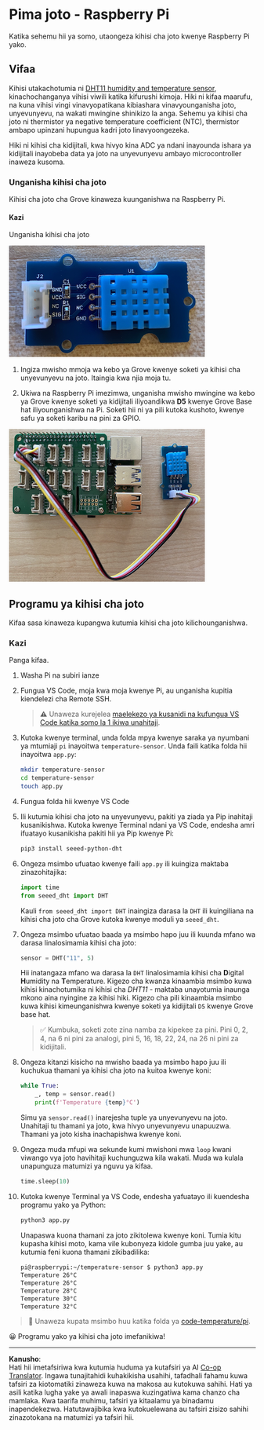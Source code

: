 <!--
CO_OP_TRANSLATOR_METADATA:
{
  "original_hash": "7678f7c67b97ee52d5727496dcd7d346",
  "translation_date": "2025-08-27T23:14:59+00:00",
  "source_file": "2-farm/lessons/1-predict-plant-growth/pi-temp.md",
  "language_code": "sw"
}
-->
# Pima joto - Raspberry Pi

Katika sehemu hii ya somo, utaongeza kihisi cha joto kwenye Raspberry Pi yako.

## Vifaa

Kihisi utakachotumia ni [DHT11 humidity and temperature sensor](https://www.seeedstudio.com/Grove-Temperature-Humidity-Sensor-DHT11.html), kinachochanganya vihisi viwili katika kifurushi kimoja. Hiki ni kifaa maarufu, na kuna vihisi vingi vinavyopatikana kibiashara vinavyounganisha joto, unyevunyevu, na wakati mwingine shinikizo la anga. Sehemu ya kihisi cha joto ni thermistor ya negative temperature coefficient (NTC), thermistor ambapo upinzani hupungua kadri joto linavyoongezeka.

Hiki ni kihisi cha kidijitali, kwa hivyo kina ADC ya ndani inayounda ishara ya kidijitali inayobeba data ya joto na unyevunyevu ambayo microcontroller inaweza kusoma.

### Unganisha kihisi cha joto

Kihisi cha joto cha Grove kinaweza kuunganishwa na Raspberry Pi.

#### Kazi

Unganisha kihisi cha joto

![Kihisi cha joto cha Grove](../../../../../translated_images/grove-dht11.07f8eafceee170043efbb53e1d15722bd4e00fbaa9ff74290b57e9f66eb82c17.sw.png)

1. Ingiza mwisho mmoja wa kebo ya Grove kwenye soketi ya kihisi cha unyevunyevu na joto. Itaingia kwa njia moja tu.

1. Ukiwa na Raspberry Pi imezimwa, unganisha mwisho mwingine wa kebo ya Grove kwenye soketi ya kidijitali iliyoandikwa **D5** kwenye Grove Base hat iliyounganishwa na Pi. Soketi hii ni ya pili kutoka kushoto, kwenye safu ya soketi karibu na pini za GPIO.

![Kihisi cha joto cha Grove kimeunganishwa kwenye soketi A0](../../../../../translated_images/pi-temperature-sensor.3ff82fff672c8e565ef25a39d26d111de006b825a7e0867227ef4e7fbff8553c.sw.png)

## Programu ya kihisi cha joto

Kifaa sasa kinaweza kupangwa kutumia kihisi cha joto kilichounganishwa.

### Kazi

Panga kifaa.

1. Washa Pi na subiri ianze

1. Fungua VS Code, moja kwa moja kwenye Pi, au unganisha kupitia kiendelezi cha Remote SSH.

    > ⚠️ Unaweza kurejelea [maelekezo ya kusanidi na kufungua VS Code katika somo la 1 ikiwa unahitaji](../../../1-getting-started/lessons/1-introduction-to-iot/pi.md).

1. Kutoka kwenye terminal, unda folda mpya kwenye saraka ya nyumbani ya mtumiaji `pi` inayoitwa `temperature-sensor`. Unda faili katika folda hii inayoitwa `app.py`:

    ```sh
    mkdir temperature-sensor
    cd temperature-sensor
    touch app.py
    ```

1. Fungua folda hii kwenye VS Code

1. Ili kutumia kihisi cha joto na unyevunyevu, pakiti ya ziada ya Pip inahitaji kusanikishwa. Kutoka kwenye Terminal ndani ya VS Code, endesha amri ifuatayo kusanikisha pakiti hii ya Pip kwenye Pi:

    ```sh
    pip3 install seeed-python-dht
    ```

1. Ongeza msimbo ufuatao kwenye faili `app.py` ili kuingiza maktaba zinazohitajika:

    ```python
    import time
    from seeed_dht import DHT
    ```

    Kauli `from seeed_dht import DHT` inaingiza darasa la `DHT` ili kuingiliana na kihisi cha joto cha Grove kutoka kwenye moduli ya `seeed_dht`.

1. Ongeza msimbo ufuatao baada ya msimbo hapo juu ili kuunda mfano wa darasa linalosimamia kihisi cha joto:

    ```python
    sensor = DHT("11", 5)
    ```

    Hii inatangaza mfano wa darasa la `DHT` linalosimamia kihisi cha **D**igital **H**umidity na **T**emperature. Kigezo cha kwanza kinaambia msimbo kuwa kihisi kinachotumika ni kihisi cha *DHT11* - maktaba unayotumia inaunga mkono aina nyingine za kihisi hiki. Kigezo cha pili kinaambia msimbo kuwa kihisi kimeunganishwa kwenye soketi ya kidijitali `D5` kwenye Grove base hat.

    > ✅ Kumbuka, soketi zote zina namba za kipekee za pini. Pini 0, 2, 4, na 6 ni pini za analogi, pini 5, 16, 18, 22, 24, na 26 ni pini za kidijitali.

1. Ongeza kitanzi kisicho na mwisho baada ya msimbo hapo juu ili kuchukua thamani ya kihisi cha joto na kuitoa kwenye koni:

    ```python
    while True:
        _, temp = sensor.read()
        print(f'Temperature {temp}°C')
    ```

    Simu ya `sensor.read()` inarejesha tuple ya unyevunyevu na joto. Unahitaji tu thamani ya joto, kwa hivyo unyevunyevu unapuuzwa. Thamani ya joto kisha inachapishwa kwenye koni.

1. Ongeza muda mfupi wa sekunde kumi mwishoni mwa `loop` kwani viwango vya joto havihitaji kuchunguzwa kila wakati. Muda wa kulala unapunguza matumizi ya nguvu ya kifaa.

    ```python
    time.sleep(10)
    ```

1. Kutoka kwenye Terminal ya VS Code, endesha yafuatayo ili kuendesha programu yako ya Python:

    ```sh
    python3 app.py
    ```

    Unapaswa kuona thamani za joto zikitolewa kwenye koni. Tumia kitu kupasha kihisi moto, kama vile kubonyeza kidole gumba juu yake, au kutumia feni kuona thamani zikibadilika:

    ```output
    pi@raspberrypi:~/temperature-sensor $ python3 app.py 
    Temperature 26°C
    Temperature 26°C
    Temperature 28°C
    Temperature 30°C
    Temperature 32°C
    ```

> 💁 Unaweza kupata msimbo huu katika folda ya [code-temperature/pi](../../../../../2-farm/lessons/1-predict-plant-growth/code-temperature/pi).

😀 Programu yako ya kihisi cha joto imefanikiwa!

---

**Kanusho**:  
Hati hii imetafsiriwa kwa kutumia huduma ya kutafsiri ya AI [Co-op Translator](https://github.com/Azure/co-op-translator). Ingawa tunajitahidi kuhakikisha usahihi, tafadhali fahamu kuwa tafsiri za kiotomatiki zinaweza kuwa na makosa au kutokuwa sahihi. Hati ya asili katika lugha yake ya awali inapaswa kuzingatiwa kama chanzo cha mamlaka. Kwa taarifa muhimu, tafsiri ya kitaalamu ya binadamu inapendekezwa. Hatutawajibika kwa kutokuelewana au tafsiri zisizo sahihi zinazotokana na matumizi ya tafsiri hii.